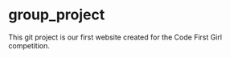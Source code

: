 # group_project
 This git project is our first website created for the Code First Girl competition. 

